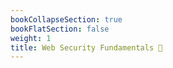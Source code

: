 ```yaml
---
bookCollapseSection: true
bookFlatSection: false
weight: 1
title: Web Security Fundamentals 🔐
---
```


